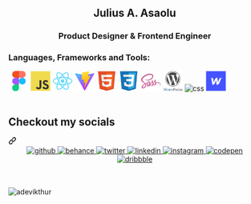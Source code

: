 <div align="center">
 <h2>Julius A. Asaolu</h2>
 <h3>Product Designer & Frontend Engineer</h3>

</div>

<h3 align="left">Languages, Frameworks and Tools:</h3>

<div>
    <img
      src="https://github.com/devicons/devicon/blob/master/icons/figma/figma-original.svg"
      alt="Figma"
      width="40"
      height="40"
    />
     <img
      src="https://github.com/devicons/devicon/blob/master/icons/javascript/javascript-original.svg"
      alt="javascript"
      width="40"
      height="40"
      />
     <img
      src="https://github.com/devicons/devicon/blob/master/icons/react/react-original.svg"
      alt="react"
      width="40"
      height="40"
      />
     <img
      src="https://github.com/devicons/devicon/blob/master/icons/vitejs/vitejs-original.svg"
      alt="vitejs"
      width="40"
      height="40"
      />
   <img
      src="https://github.com/devicons/devicon/blob/master/icons/html5/html5-original.svg"
      alt="HTML"
      width="40"
      height="40"
    />
    <img
      src="https://github.com/devicons/devicon/blob/master/icons/css3/css3-original.svg"
      alt="css"
      width="40"
      height="40"
    />
    <img
      src="https://github.com/devicons/devicon/blob/master/icons/sass/sass-original.svg"
      alt="sass(scss)"
      width="40"
      height="40"
    />
    <img
      src="https://github.com/devicons/devicon/blob/master/icons/wordpress/wordpress-original.svg"
      alt="css"
      width="40"
      height="40"
    />
    <img
      src="https://framerusercontent.com/images/TvJ9grdPgk3sRz6T6XwkpBrFr4k.png?scale-down-to=512"
      alt="css"
      width="40"
      height="40"
    />
    <img
      src="https://github.com/devicons/devicon/blob/master/icons/webflow/webflow-original.svg"
      alt="css"
      width="40"
      height="40"
    />   

</div>

<br />

<div class="markdown-heading" dir="auto"><h2 class="heading-element" dir="auto">Checkout my socials</h2><a id="user-content-connect-with-me" class="anchor" aria-label="Permalink: Connect with me" href="#connect-with-me"><svg class="octicon octicon-link" viewBox="0 0 16 16" version="1.1" width="16" height="16" aria-hidden="true"><path d="m7.775 3.275 1.25-1.25a3.5 3.5 0 1 1 4.95 4.95l-2.5 2.5a3.5 3.5 0 0 1-4.95 0 .751.751 0 0 1 .018-1.042.751.751 0 0 1 1.042-.018 1.998 1.998 0 0 0 2.83 0l2.5-2.5a2.002 2.002 0 0 0-2.83-2.83l-1.25 1.25a.751.751 0 0 1-1.042-.018.751.751 0 0 1-.018-1.042Zm-4.69 9.64a1.998 1.998 0 0 0 2.83 0l1.25-1.25a.751.751 0 0 1 1.042.018.751.751 0 0 1 .018 1.042l-1.25 1.25a3.5 3.5 0 1 1-4.95-4.95l2.5-2.5a3.5 3.5 0 0 1 4.95 0 .751.751 0 0 1-.018 1.042.751.751 0 0 1-1.042.018 1.998 1.998 0 0 0-2.83 0l-2.5 2.5a1.998 1.998 0 0 0 0 2.83Z"></path></svg></a></div>
<div align="center" dir="auto">
<a href="https://github.com/adevikthur">
<img src="https://camo.githubusercontent.com/d40833b012ea2741c4a860a314a3d2eb63bdb0b6bd35d7b57ed0270b992bfa7d/68747470733a2f2f696d672e736869656c64732e696f2f62616467652f6769746875622d2532333234323932652e7376673f267374796c653d666f722d7468652d6261646765266c6f676f3d676974687562266c6f676f436f6c6f723d7768697465" alt="github" data-canonical-src="https://img.shields.io/badge/github-%2324292e.svg?&amp;style=for-the-badge&amp;logo=github&amp;logoColor=white" style="max-width: 100%;">
</a>
<a href="https://www.behance.net/adevikthur" rel="nofollow">
<img src="https://camo.githubusercontent.com/d3969f08d8773163295c88b3374742d999326cf4d23b92f7a92aff3688e2ff7c/68747470733a2f2f696d672e736869656c64732e696f2f62616467652f626568616e63652d2532333139313931392e7376673f267374796c653d666f722d7468652d6261646765266c6f676f3d626568616e6365266c6f676f436f6c6f723d7768697465" alt="behance" data-canonical-src="https://img.shields.io/badge/behance-%23191919.svg?&amp;style=for-the-badge&amp;logo=behance&amp;logoColor=white" style="max-width: 100%;">
</a>  
<a href="https://twitter.com/adevikthur" rel="nofollow">
<img src="https://camo.githubusercontent.com/d729e8186d706e4d895e89874bfa214ba7857d2c5328472457c5ed0808b34df6/68747470733a2f2f696d672e736869656c64732e696f2f62616467652f747769747465722d2532333030616365652e7376673f267374796c653d666f722d7468652d6261646765266c6f676f3d74776974746572266c6f676f436f6c6f723d7768697465" alt="twitter" data-canonical-src="https://img.shields.io/badge/twitter-%2300acee.svg?&amp;style=for-the-badge&amp;logo=twitter&amp;logoColor=white" style="max-width: 100%;">
</a>
<a href="https://linkedin.com/in/adevikthur" rel="nofollow">
<img src="https://camo.githubusercontent.com/05a93bdb893b4febd59cb728f7284c9f3cd50528eca63bdc6d57627fe244ca5e/68747470733a2f2f696d672e736869656c64732e696f2f62616467652f6c696e6b6564696e2d2532333145373742352e7376673f267374796c653d666f722d7468652d6261646765266c6f676f3d6c696e6b6564696e266c6f676f436f6c6f723d7768697465" alt="linkedin" data-canonical-src="https://img.shields.io/badge/linkedin-%231E77B5.svg?&amp;style=for-the-badge&amp;logo=linkedin&amp;logoColor=white" style="max-width: 100%;">
</a>
<a href="https://instagram.com/adevikthur" rel="nofollow">
<img src="https://camo.githubusercontent.com/a19456839968069bd49c80513a0558441e5d333b568d24c3e0312cbc3028a919/68747470733a2f2f696d672e736869656c64732e696f2f62616467652f696e7374616772616d2d2532333030303030302e7376673f267374796c653d666f722d7468652d6261646765266c6f676f3d696e7374616772616d266c6f676f436f6c6f723d7768697465" alt="instagram" data-canonical-src="https://img.shields.io/badge/instagram-%23000000.svg?&amp;style=for-the-badge&amp;logo=instagram&amp;logoColor=white" style="max-width: 100%;">
</a>
<a href="https://codepen.com/adevikthur" rel="nofollow">
<img src="https://camo.githubusercontent.com/07c07a398b9ac64a742a2367caa02783b8b6fbb5819c3cf14113aa8a9c02051c/68747470733a2f2f696d672e736869656c64732e696f2f62616467652f636f646570656e2d2532333133313431372e7376673f267374796c653d666f722d7468652d6261646765266c6f676f3d636f646570656e266c6f676f436f6c6f723d7768697465" alt="codepen" data-canonical-src="https://img.shields.io/badge/codepen-%23131417.svg?&amp;style=for-the-badge&amp;logo=codepen&amp;logoColor=white" style="max-width: 100%;">
</a>
<a href="https://dribbble.com/adevikthur" rel="nofollow">
<img src="https://camo.githubusercontent.com/f34edd9f8c90bb2c159026e4fc02b2935d0f54f01bf9390bee57c91f0de77855/68747470733a2f2f696d672e736869656c64732e696f2f62616467652f6472696262626c652d2532334534353238352e7376673f267374796c653d666f722d7468652d6261646765266c6f676f3d6472696262626c65266c6f676f436f6c6f723d7768697465" alt="dribbble" data-canonical-src="https://img.shields.io/badge/dribbble-%23E45285.svg?&amp;style=for-the-badge&amp;logo=dribbble&amp;logoColor=white" style="max-width: 100%;">
</a>

</div>
<br>
</br>
<p align="left"> <img src="https://komarev.com/ghpvc/?username=Adevikthur&label=Profile%20views&color=0e75b6&style=flat" alt="adevikthur" /> </p>

